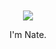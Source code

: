 <div align="center">
	<br>
	<br>
	<img src="https://github.com/natemoo-re/natemoo-re/raw/master/hey.svg?sanitize=true">
    <br>
	<p>I'm Nate.</p>
	<br>
	<br>
</div>
